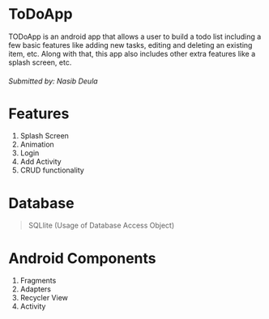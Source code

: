 # ToDoApp
TODoApp is an android app that allows a user to build a todo list including a few basic features like adding new tasks, editing and deleting an existing item, etc. Along with that, this app also includes other extra features like a splash screen, etc. 

###### Submitted by: Nasib Deula
# Features
1. Splash Screen
2. Animation
3. Login
4. Add Activity
5. CRUD functionality 

# Database
> SQLlite (Usage of Database Access Object)

# Android Components
1. Fragments
2. Adapters
3. Recycler View
4. Activity
